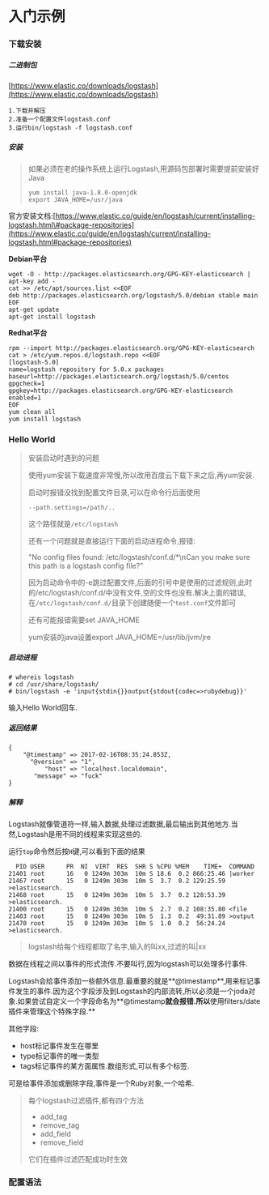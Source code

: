 # 入门示例

### 下载安装

##### 二进制包

[https://www.elastic.co/downloads/logstash](https://www.elastic.co/downloads/logstash)

```
1.下载并解压
2.准备一个配置文件logstash.conf
3.运行bin/logstash -f logstash.conf
```

##### 安装

> 如果必须在老的操作系统上运行Logstash,用源码包部署时需要提前安装好Java
>
> ```
> yum install java-1.8.0-openjdk
> export JAVA_HOME=/usr/java
> ```

官方安装文档:[https://www.elastic.co/guide/en/logstash/current/installing-logstash.html\#package-repositories](https://www.elastic.co/guide/en/logstash/current/installing-logstash.html#package-repositories)

**Debian平台**

```
wget -O - http://packages.elasticsearch.org/GPG-KEY-elasticsearch | apt-key add -
cat >> /etc/apt/sources.list <<EOF
deb http://packages.elasticsearch.org/logstash/5.0/debian stable main
EOF
apt-get update
apt-get install logstash
```

**Redhat平台**

```
rpm --import http://packages.elasticsearch.org/GPG-KEY-elasticsearch
cat > /etc/yum.repos.d/logstash.repo <<EOF
[logstash-5.0]
name=logstash repository for 5.0.x packages
baseurl=http://packages.elasticsearch.org/logstash/5.0/centos
gpgcheck=1
gpgkey=http://packages.elasticsearch.org/GPG-KEY-elasticsearch
enabled=1
EOF
yum clean all
yum install logstash
```

### Hello World

> 安装启动时遇到的问题
>
> 使用yum安装下载速度非常慢,所以改用百度云下载下来之后,再yum安装.
>
> 启动时报错没找到配置文件目录,可以在命令行后面使用
>
> `--path.settings=/path/..`
>
> 这个路径就是`/etc/logstash`
>
> 还有一个问题就是直接运行下面的启动进程命令,报错:
>
> "No config files found: /etc/logstash/conf.d/\*\nCan you make sure this path is a logstash config file?"
>
> 因为启动命令中的-e跳过配置文件,后面的引号中是使用的过滤规则,此时的/etc/logstash/conf.d/中没有文件,空的文件也没有.解决上面的错误,在`/etc/logstash/conf.d/`目录下创建随便一个`test.conf`文件即可
>
> 还有可能报错需要set JAVA\_HOME
>
> yum安装的java设置export JAVA\_HOME=/usr/lib/jvm/jre

##### 启动进程

```
# whereis logstash
# cd /usr/share/logstash/
# bin/logstash -e 'input{stdin{}}output{stdout{codec=>rubydebug}}'
```

输入Hello World回车.

##### 返回结果

```
{
    "@timestamp" => 2017-02-16T08:35:24.853Z,
      "@version" => "1",
          "host" => "localhost.localdomain",
       "message" => "fuck"
}
```

##### 解释

Logstash就像管道符一样,输入数据,处理过滤数据,最后输出到其他地方.当然,Logstash是用不同的线程来实现这些的.

运行`top`命令然后按`H`键,可以看到下面的结果

```
  PID USER      PR  NI  VIRT  RES  SHR S %CPU %MEM    TIME+  COMMAND                          
21401 root      16   0 1249m 303m  10m S 18.6  0.2 866:25.46 |worker                           
21467 root      15   0 1249m 303m  10m S  3.7  0.2 129:25.59 >elasticsearch.                   
21468 root      15   0 1249m 303m  10m S  3.7  0.2 128:53.39 >elasticsearch.                   
21400 root      15   0 1249m 303m  10m S  2.7  0.2 108:35.80 <file                             
21403 root      15   0 1249m 303m  10m S  1.3  0.2  49:31.89 >output                           
21470 root      15   0 1249m 303m  10m S  1.0  0.2  56:24.24 >elasticsearch.
```

> logstash给每个线程都取了名字,输入的叫xx,过滤的叫\|xx

数据在线程之间以事件的形式流传.不要叫行,因为logstash可以处理多行事件.

Logstash会给事件添加一些额外信息.最重要的就是**@timestamp**,用来标记事件发生的事件.因为这个字段涉及到Logstash的内部流转,所以必须是一个joda对象.如果尝试自定义一个字段命名为**@timestamp**就会报错.所以**使用filters/date插件来管理这个特殊字段.**

其他字段:

* host标记事件发生在哪里
* type标记事件的唯一类型
* tags标记事件的某方面属性.数组形式,可以有多个标签.

可是给事件添加或删除字段,事件是一个Ruby对象,一个哈希.

> 每个logstash过滤插件,都有四个方法
>
> * add\_tag
> * remove\_tag
> * add\_field
> * remove\_field
>
> 它们在插件过滤匹配成功时生效

### 配置语法



